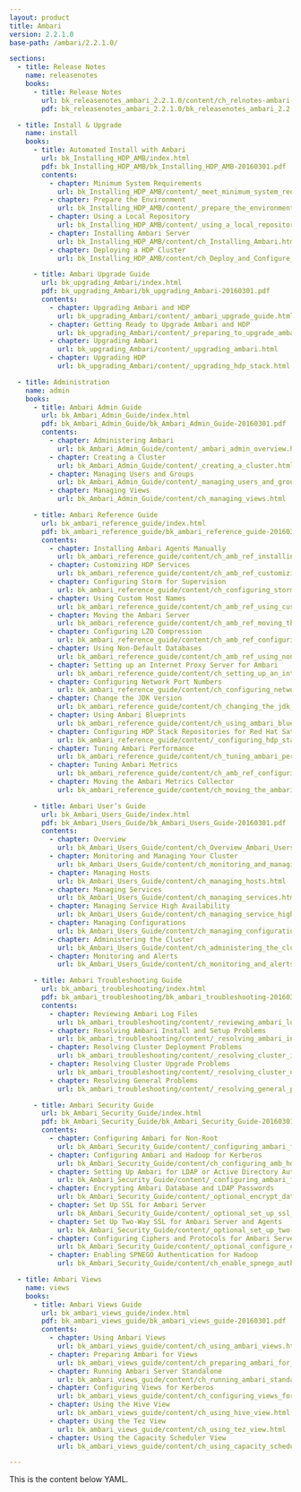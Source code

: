 ```yaml
---
layout: product
title: Ambari
version: 2.2.1.0
base-path: /ambari/2.2.1.0/

sections:
  - title: Release Notes
    name: releasenotes
    books:
      - title: Release Notes
        url: bk_releasenotes_ambari_2.2.1.0/content/ch_relnotes-ambari-2.2.1.0.html
        pdf: bk_releasenotes_ambari_2.2.1.0/bk_releasenotes_ambari_2.2.1.0-20160301.pdf

  - title: Install & Upgrade
    name: install
    books:
      - title: Automated Install with Ambari
        url: bk_Installing_HDP_AMB/index.html
        pdf: bk_Installing_HDP_AMB/bk_Installing_HDP_AMB-20160301.pdf
        contents:
          - chapter: Minimum System Requirements
            url: bk_Installing_HDP_AMB/content/_meet_minimum_system_requirements.html
          - chapter: Prepare the Environment
            url: bk_Installing_HDP_AMB/content/_prepare_the_environment.html
          - chapter: Using a Local Repository
            url: bk_Installing_HDP_AMB/content/_using_a_local_repository.html
          - chapter: Installing Ambari Server
            url: bk_Installing_HDP_AMB/content/ch_Installing_Ambari.html
          - chapter: Deploying a HDP Cluster
            url: bk_Installing_HDP_AMB/content/ch_Deploy_and_Configure_a_HDP_Cluster.html

      - title: Ambari Upgrade Guide
        url: bk_upgrading_Ambari/index.html
        pdf: bk_upgrading_Ambari/bk_upgrading_Ambari-20160301.pdf
        contents:
          - chapter: Upgrading Ambari and HDP
            url: bk_upgrading_Ambari/content/_ambari_upgrade_guide.html
          - chapter: Getting Ready to Upgrade Ambari and HDP
            url: bk_upgrading_Ambari/content/_preparing_to_upgrade_ambari_and_hdp.html
          - chapter: Upgrading Ambari
            url: bk_upgrading_Ambari/content/_upgrading_ambari.html
          - chapter: Upgrading HDP
            url: bk_upgrading_Ambari/content/_upgrading_hdp_stack.html

  - title: Administration
    name: admin
    books:
      - title: Ambari Admin Guide
        url: bk_Ambari_Admin_Guide/index.html
        pdf: bk_Ambari_Admin_Guide/bk_Ambari_Admin_Guide-20160301.pdf
        contents:
          - chapter: Administering Ambari
            url: bk_Ambari_Admin_Guide/content/_ambari_admin_overview.html
          - chapter: Creating a Cluster
            url: bk_Ambari_Admin_Guide/content/_creating_a_cluster.html
          - chapter: Managing Users and Groups
            url: bk_Ambari_Admin_Guide/content/_managing_users_and_groups.html
          - chapter: Managing Views
            url: bk_Ambari_Admin_Guide/content/ch_managing_views.html

      - title: Ambari Reference Guide
        url: bk_ambari_reference_guide/index.html
        pdf: bk_ambari_reference_guide/bk_ambari_reference_guide-20160301.pdf
        contents:
          - chapter: Installing Ambari Agents Manually
            url: bk_ambari_reference_guide/content/ch_amb_ref_installing_ambari_agents_manually.html
          - chapter: Customizing HDP Services
            url: bk_ambari_reference_guide/content/ch_amb_ref_customizing_hdp_services.html
          - chapter: Configuring Storm for Supervision
            url: bk_ambari_reference_guide/content/ch_configuring_storm_for_supervision.html
          - chapter: Using Custom Host Names
            url: bk_ambari_reference_guide/content/ch_amb_ref_using_custom_host_names.html
          - chapter: Moving the Ambari Server
            url: bk_ambari_reference_guide/content/ch_amb_ref_moving_the_ambari_server.html
          - chapter: Configuring LZO Compression
            url: bk_ambari_reference_guide/content/ch_amb_ref_configuring_lzo_compression.html
          - chapter: Using Non-Default Databases
            url: bk_ambari_reference_guide/content/ch_amb_ref_using_non_default_databases.html
          - chapter: Setting up an Internet Proxy Server for Ambari
            url: bk_ambari_reference_guide/content/ch_setting_up_an_internet_proxy_server_for_ambari.html
          - chapter: Configuring Network Port Numbers
            url: bk_ambari_reference_guide/content/ch_configuring_network_port_numbers.html
          - chapter: Change the JDK Version
            url: bk_ambari_reference_guide/content/ch_changing_the_jdk_version_on_an_existing_cluster.html
          - chapter: Using Ambari Blueprints
            url: bk_ambari_reference_guide/content/ch_using_ambari_blueprints.html
          - chapter: Configuring HDP Stack Repositories for Red Hat Satellite
            url: bk_ambari_reference_guide/content/_configuring_hdp_stack_repositories_for_red_hat_satellite.html
          - chapter: Tuning Ambari Performance
            url: bk_ambari_reference_guide/content/ch_tuning_ambari_performance.html
          - chapter: Tuning Ambari Metrics
            url: bk_ambari_reference_guide/content/ch_amb_ref_configuring_ambari_metrics.html
          - chapter: Moving the Ambari Metrics Collector
            url: bk_ambari_reference_guide/content/ch_moving_the_ambari_metrics_collector.html

      - title: Ambari User’s Guide
        url: bk_Ambari_Users_Guide/index.html
        pdf: bk_Ambari_Users_Guide/bk_Ambari_Users_Guide-20160301.pdf
        contents:
          - chapter: Overview
            url: bk_Ambari_Users_Guide/content/ch_Overview_Ambari_Users_Guide.html
          - chapter: Monitoring and Managing Your Cluster
            url: bk_Ambari_Users_Guide/content/ch_monitoring_and_managing_your_hdp_cluster_with_ambari.html
          - chapter: Managing Hosts
            url: bk_Ambari_Users_Guide/content/ch_managing_hosts.html
          - chapter: Managing Services
            url: bk_Ambari_Users_Guide/content/ch_managing_services.html
          - chapter: Managing Service High Availability
            url: bk_Ambari_Users_Guide/content/ch_managing_service_high_availability.html
          - chapter: Managing Configurations
            url: bk_Ambari_Users_Guide/content/ch_managing_configurations.html
          - chapter: Administering the Cluster
            url: bk_Ambari_Users_Guide/content/ch_administering_the_cluster.html
          - chapter: Monitoring and Alerts
            url: bk_Ambari_Users_Guide/content/ch_monitoring_and_alerts.html

      - title: Ambari Troubleshooting Guide
        url: bk_ambari_troubleshooting/index.html
        pdf: bk_ambari_troubleshooting/bk_ambari_troubleshooting-20160301.pdf
        contents:
          - chapter: Reviewing Ambari Log Files
            url: bk_ambari_troubleshooting/content/_reviewing_ambari_log_files.html
          - chapter: Resolving Ambari Install and Setup Problems
            url: bk_ambari_troubleshooting/content/_resolving_ambari_install_and_setup_problems.html
          - chapter: Resolving Cluster Deployment Problems
            url: bk_ambari_troubleshooting/content/_resolving_cluster_install_and_configuration_problems.html
          - chapter: Resolving Cluster Upgrade Problems
            url: bk_ambari_troubleshooting/content/_resolving_cluster_upgrade_problems.html
          - chapter: Resolving General Problems
            url: bk_ambari_troubleshooting/content/_resolving_general_problems.html

      - title: Ambari Security Guide
        url: bk_Ambari_Security_Guide/index.html
        pdf: bk_Ambari_Security_Guide/bk_Ambari_Security_Guide-20160301.pdf
        contents:
          - chapter: Configuring Ambari for Non-Root
            url: bk_Ambari_Security_Guide/content/_configuring_ambari_for_non-root.html
          - chapter: Configuring Ambari and Hadoop for Kerberos
            url: bk_Ambari_Security_Guide/content/ch_configuring_amb_hdp_for_kerberos.html
          - chapter: Setting Up Ambari for LDAP or Active Directory Authentication
            url: bk_Ambari_Security_Guide/content/_configuring_ambari_for_ldap_or_active_directory_authentication.html
          - chapter: Encrypting Ambari Database and LDAP Passwords
            url: bk_Ambari_Security_Guide/content/_optional_encrypt_database_and_ldap_passwords.html
          - chapter: Set Up SSL for Ambari Server
            url: bk_Ambari_Security_Guide/content/_optional_set_up_ssl_for_ambari.html
          - chapter: Set Up Two-Way SSL for Ambari Server and Agents
            url: bk_Ambari_Security_Guide/content/_optional_set_up_two-way_ssl_between_ambari_server_and_ambari_agents.html
          - chapter: Configuring Ciphers and Protocols for Ambari Server
            url: bk_Ambari_Security_Guide/content/_optional_configure_ciphers_and_protocols_for_ambari_server.html
          - chapter: Enabling SPNEGO Authentication for Hadoop
            url: bk_Ambari_Security_Guide/content/ch_enable_spnego_auth_for_hadoop.html

  - title: Ambari Views
    name: views
    books:
      - title: Ambari Views Guide
        url: bk_ambari_views_guide/index.html
        pdf: bk_ambari_views_guide/bk_ambari_views_guide-20160301.pdf
        contents:
          - chapter: Using Ambari Views
            url: bk_ambari_views_guide/content/ch_using_ambari_views.html
          - chapter: Preparing Ambari for Views
            url: bk_ambari_views_guide/content/ch_preparing_ambari_for_views.html
          - chapter: Running Ambari Server Standalone
            url: bk_ambari_views_guide/content/ch_running_ambari_standalone.html
          - chapter: Configuring Views for Kerberos
            url: bk_ambari_views_guide/content/ch_configuring_views_for_kerberos.html
          - chapter: Using the Hive View
            url: bk_ambari_views_guide/content/ch_using_hive_view.html
          - chapter: Using the Tez View
            url: bk_ambari_views_guide/content/ch_using_tez_view.html
          - chapter: Using the Capacity Scheduler View
            url: bk_ambari_views_guide/content/ch_using_capacity_scheduler_view.html

---
```


This is the content below YAML.
